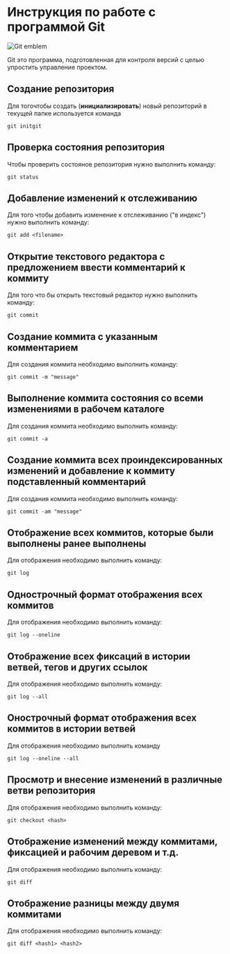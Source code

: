# Инструкция по работе с программой Git

![Git emblem](git.png)


Git это программа,  подготовленная для контроля версий с целью упростить управление проектом.

## Создание репозитория

Для тогочтобы создать (**инициализировать**) новый репозиторий в текущей папке используется команда

    git initgit

## Проверка состояния репозитория

Чтобы проверить состояное репозитория нужно выполнить команду:

    git status

## Добавление изменений к отслеживанию

Для того чтобы добавить изменение к отслеживанию ("в индекс") нужно выполнить команду:

    git add <filename>

## Открытие текстового редактора с предложением ввести комментарий к коммиту ##
Для того что бы открыть текстовый редактор нужно выполнить команду:

    git commit

## Создание коммита с указанным комментарием ##

Для создания коммита необходимо выполнить команду:

    git commit -m "message"

## Выполнение коммита состояния со всеми изменениями в рабочем каталоге ##

Для создания коммита необходимо выполнить команду:

    git commit -a

## Создание коммита всех проиндексированных изменений и добавление к коммиту подставленный комментарий ##

Для создания коммита необходимо выполнить команду:

    git commit -am "message"

## Отображение всех коммитов, которые были выполнены ранее выполнены ##

Для отображения необходимо выполнить команду:
    
    git log

## Однострочный формат отображения всех коммитов ##

Для отображения необходимо выполнить команду:

    git log --oneline

## Отображение всех фиксаций в истории ветвей, тегов и других ссылок ##

Для отображения необходимо выполнить команду:

    git log --all

## Онострочный формат отображения всех коммитов в истории ветвей ##

Для отображения необходимо выполнить команду

    git log --oneline --all

## Просмотр и внесение изменений в различные ветви репозитория ##

Для отображения необходимо выполнить команду:

    git checkout <hash>

## Отображение изменений между коммитами, фиксацией и рабочим деревом и т.д. ##

Для отображения необходимо выполнить команду:

    git diff

## Отображение разницы между двумя коммитами ##

Для отображения необходимо выполнить команду:

    git diff <hash1> <hash2>
    